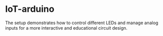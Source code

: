 # IoT-arduino
The setup demonstrates how to control different LEDs and manage analog inputs for a more interactive and educational circuit design.
